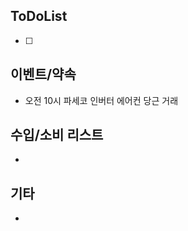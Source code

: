
## ToDoList
<!-- {우선순위} {Tasks} {Due Date} {Strart Date} {End Date} -->
- [ ] <!-- taskss-->


## 이벤트/약속
- <!-- 예정된 약속 or 예상치 못하게 발생한 이벤트 -->오전 10시 파세코 인버터 에어컨 당근 거래

## 수입/소비 리스트
- <!-- 얼만큼 썼는지 -->

## 기타
- 